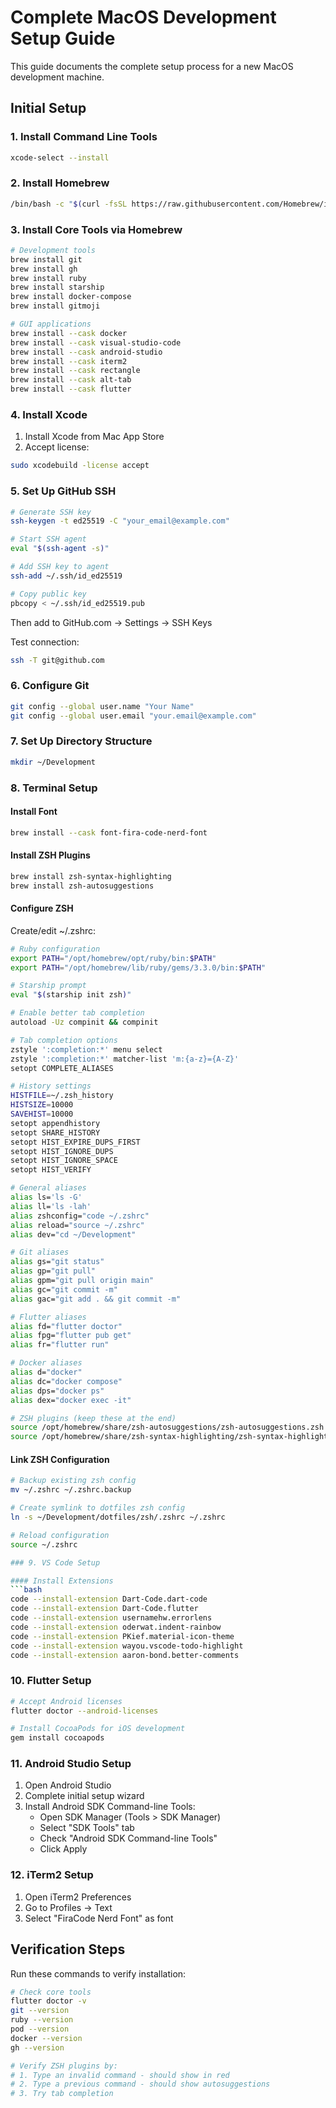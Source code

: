 # Complete MacOS Development Setup Guide

This guide documents the complete setup process for a new MacOS development machine.

## Initial Setup

### 1. Install Command Line Tools
```bash
xcode-select --install
```

### 2. Install Homebrew
```bash
/bin/bash -c "$(curl -fsSL https://raw.githubusercontent.com/Homebrew/install/HEAD/install.sh)"
```

### 3. Install Core Tools via Homebrew

```bash
# Development tools
brew install git
brew install gh
brew install ruby
brew install starship
brew install docker-compose
brew install gitmoji

# GUI applications
brew install --cask docker
brew install --cask visual-studio-code
brew install --cask android-studio
brew install --cask iterm2
brew install --cask rectangle
brew install --cask alt-tab
brew install --cask flutter
```

### 4. Install Xcode
1. Install Xcode from Mac App Store
2. Accept license:
```bash
sudo xcodebuild -license accept
```

### 5. Set Up GitHub SSH
```bash
# Generate SSH key
ssh-keygen -t ed25519 -C "your_email@example.com"

# Start SSH agent
eval "$(ssh-agent -s)"

# Add SSH key to agent
ssh-add ~/.ssh/id_ed25519

# Copy public key
pbcopy < ~/.ssh/id_ed25519.pub
```
Then add to GitHub.com → Settings → SSH Keys

Test connection:
```bash
ssh -T git@github.com
```

### 6. Configure Git
```bash
git config --global user.name "Your Name"
git config --global user.email "your.email@example.com"
```

### 7. Set Up Directory Structure
```bash
mkdir ~/Development
```

### 8. Terminal Setup

#### Install Font
```bash
brew install --cask font-fira-code-nerd-font
```

#### Install ZSH Plugins
```bash
brew install zsh-syntax-highlighting
brew install zsh-autosuggestions
```

#### Configure ZSH
Create/edit ~/.zshrc:
```bash
# Ruby configuration
export PATH="/opt/homebrew/opt/ruby/bin:$PATH"
export PATH="/opt/homebrew/lib/ruby/gems/3.3.0/bin:$PATH"

# Starship prompt
eval "$(starship init zsh)"

# Enable better tab completion
autoload -Uz compinit && compinit

# Tab completion options
zstyle ':completion:*' menu select
zstyle ':completion:*' matcher-list 'm:{a-z}={A-Z}'
setopt COMPLETE_ALIASES

# History settings
HISTFILE=~/.zsh_history
HISTSIZE=10000
SAVEHIST=10000
setopt appendhistory
setopt SHARE_HISTORY
setopt HIST_EXPIRE_DUPS_FIRST
setopt HIST_IGNORE_DUPS
setopt HIST_IGNORE_SPACE
setopt HIST_VERIFY

# General aliases
alias ls='ls -G'
alias ll='ls -lah'
alias zshconfig="code ~/.zshrc"
alias reload="source ~/.zshrc"
alias dev="cd ~/Development"

# Git aliases
alias gs="git status"
alias gp="git pull"
alias gpm="git pull origin main"
alias gc="git commit -m"
alias gac="git add . && git commit -m"

# Flutter aliases
alias fd="flutter doctor"
alias fpg="flutter pub get"
alias fr="flutter run"

# Docker aliases
alias d="docker"
alias dc="docker compose"
alias dps="docker ps"
alias dex="docker exec -it"

# ZSH plugins (keep these at the end)
source /opt/homebrew/share/zsh-autosuggestions/zsh-autosuggestions.zsh
source /opt/homebrew/share/zsh-syntax-highlighting/zsh-syntax-highlighting.zsh
```

#### Link ZSH Configuration
```bash
# Backup existing zsh config
mv ~/.zshrc ~/.zshrc.backup

# Create symlink to dotfiles zsh config
ln -s ~/Development/dotfiles/zsh/.zshrc ~/.zshrc

# Reload configuration
source ~/.zshrc

### 9. VS Code Setup

#### Install Extensions
```bash
code --install-extension Dart-Code.dart-code
code --install-extension Dart-Code.flutter
code --install-extension usernamehw.errorlens
code --install-extension oderwat.indent-rainbow
code --install-extension PKief.material-icon-theme
code --install-extension wayou.vscode-todo-highlight
code --install-extension aaron-bond.better-comments
```

### 10. Flutter Setup
```bash
# Accept Android licenses
flutter doctor --android-licenses

# Install CocoaPods for iOS development
gem install cocoapods
```

### 11. Android Studio Setup
1. Open Android Studio
2. Complete initial setup wizard
3. Install Android SDK Command-line Tools:
   - Open SDK Manager (Tools > SDK Manager)
   - Select "SDK Tools" tab
   - Check "Android SDK Command-line Tools"
   - Click Apply

### 12. iTerm2 Setup
1. Open iTerm2 Preferences
2. Go to Profiles → Text
3. Select "FiraCode Nerd Font" as font

## Verification Steps

Run these commands to verify installation:
```bash
# Check core tools
flutter doctor -v
git --version
ruby --version
pod --version
docker --version
gh --version

# Verify ZSH plugins by:
# 1. Type an invalid command - should show in red
# 2. Type a previous command - should show autosuggestions
# 3. Try tab completion
```